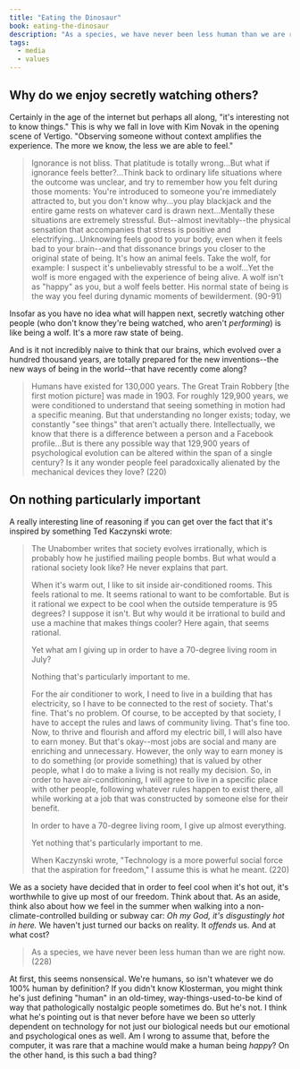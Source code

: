```yaml
---
title: "Eating the Dinosaur"
book: eating-the-dinosaur
description: "As a species, we have never been less human than we are right now."
tags:
  - media
  - values
---
```


## Why do we enjoy secretly watching others?

Certainly in the age of the internet but perhaps all along, "it's interesting not to know things." This is why we fall in love with Kim Novak in the opening scene of Vertigo. "Observing someone without context amplifies the experience. The more we know, the less we are able to feel."

> Ignorance is not bliss. That platitude is totally wrong...But what if ignorance feels better?...Think back to ordinary life situations where the outcome was unclear, and try to remember how you felt during those moments: You're introduced to someone you're immediately attracted to, but you don't know why...you play blackjack and the entire game rests on whatever card is drawn next...Mentally these situations are extremely stressful. But--almost inevitably--the physical sensation that accompanies that stress is positive and electrifying...Unknowing feels good to your body, even when it feels bad to your brain--and that dissonance brings you closer to the original state of being. It's how an animal feels. Take the wolf, for example: I suspect it's unbelievably stressful to be a wolf...Yet the wolf is more engaged with the experience of being alive. A wolf isn't as "happy" as you, but a wolf feels better. His normal state of being is the way you feel during dynamic moments of bewilderment. (90-91)

Insofar as you have no idea what will happen next, secretly watching other people (who don't know they're being watched, who aren't *performing*) is like being a wolf. It's a more raw state of being.

And is it not incredibly naive to think that our brains, which evolved over a hundred thousand years, are totally prepared for the new inventions--the new ways of being in the world--that have recently come along?

> Humans have existed for 130,000 years. The Great Train Robbery [the first motion picture] was made in 1903. For roughly 129,900 years, we were conditioned to understand that seeing something in motion had a specific meaning. But that understanding no longer exists; today, we constantly "see things" that aren't actually there. Intellectually, we know that there is a difference between a person and a Facebook profile...But is there any possible way that 129,900 years of psychological evolution can be altered within the span of a single century? Is it any wonder people feel paradoxically alienated by the mechanical devices they love? (220)

## On nothing particularly important

A really interesting line of reasoning if you can get over the fact that it's inspired by something Ted Kaczynski wrote:

> The Unabomber writes that society evolves irrationally, which is probably how he justified mailing people bombs. But what would a rational society look like? He never explains that part.
>
> When it's warm out, I like to sit inside air-conditioned rooms. This feels rational to me. It seems rational to want to be comfortable. But is it rational we expect to be cool when the outside temperature is 95 degrees? I suppose it isn't. But why would it be irrational to build and use a machine that makes things cooler? Here again, that seems rational.
>
> Yet what am I giving up in order to have a 70-degree living room in July?
>
> Nothing that's particularly important to me.
>
> For the air conditioner to work, I need to live in a building that has electricity, so I have to be connected to the rest of society. That's fine. That's no problem. Of course, to be accepted by that society, I have to accept the rules and laws of community living. That's fine too. Now, to thrive and flourish and afford my electric bill, I will also have to earn money. But that's okay--most jobs are social and many are enriching and unnecessary. However, the only way to earn money is to do something (or provide something) that is valued by other people, what I do to make a living is not really my decision. So, in order to have air-conditioning, I will agree to live in a specific place with other people, following whatever rules happen to exist there, all while working at a job that was constructed by someone else for their benefit.
>
> In order to have a 70-degree living room, I give up almost everything.
>
> Yet nothing that's particularly important to me.
>
> When Kaczynski wrote, "Technology is a more powerful social force that the aspiration for freedom," I assume this is what he meant. (220)

We as a society have decided that in order to feel cool when it's hot out, it's worthwhile to give up most of our freedom. Think about that. As an aside, think also about how we feel in the summer when walking into a non-climate-controlled building or subway car: *Oh my God, it's disgustingly hot in here.* We haven't just turned our backs on reality. It *offends* us. And at what cost?

> As a species, we have never been less human than we are right now. (228)

At first, this seems nonsensical. We're humans, so isn't whatever we do 100% human by definition? If you didn't know Klosterman, you might think he's just defining "human" in an old-timey, way-things-used-to-be kind of way that pathologically nostalgic people sometimes do. But he's not. I think what he's pointing out is that never before have we been so utterly dependent on technology for not just our biological needs but our emotional and psychological ones as well. Am I wrong to assume that, before the computer, it was rare that a machine would make a human being *happy*? On the other hand, is this such a bad thing?